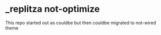 # _replitza not-optimize

This repo started out as couldbe but then couldbe migrated to not-wired theme
